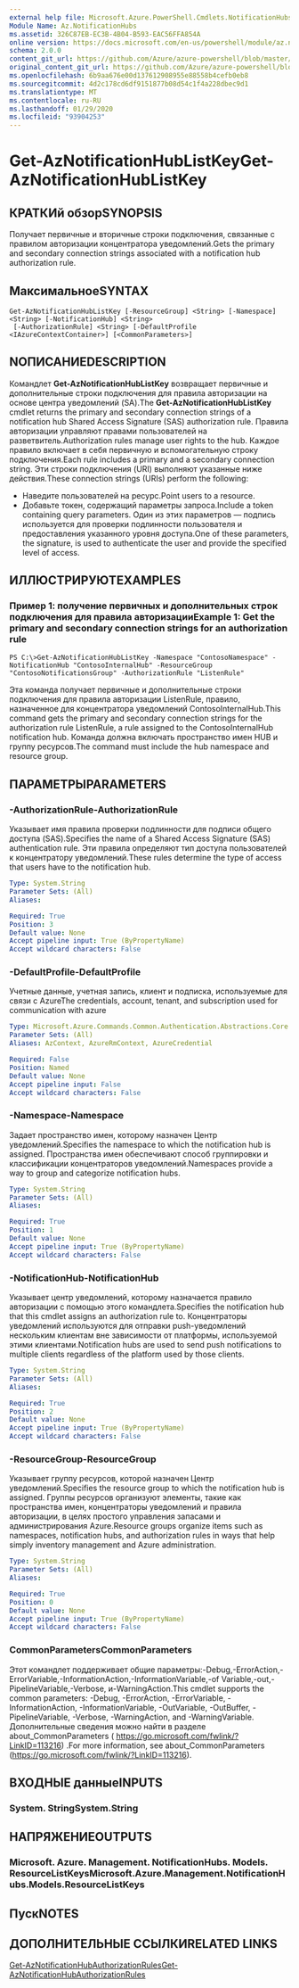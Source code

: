 ```yaml
---
external help file: Microsoft.Azure.PowerShell.Cmdlets.NotificationHubs.dll-Help.xml
Module Name: Az.NotificationHubs
ms.assetid: 326C87EB-EC3B-4B04-B593-EAC56FFA854A
online version: https://docs.microsoft.com/en-us/powershell/module/az.notificationhubs/get-aznotificationhublistkey
schema: 2.0.0
content_git_url: https://github.com/Azure/azure-powershell/blob/master/src/NotificationHubs/NotificationHubs/help/Get-AzNotificationHubListKey.md
original_content_git_url: https://github.com/Azure/azure-powershell/blob/master/src/NotificationHubs/NotificationHubs/help/Get-AzNotificationHubListKey.md
ms.openlocfilehash: 6b9aa676e00d137612908955e88558b4cefb0eb8
ms.sourcegitcommit: 4d2c178cd6df9151877b08d54c1f4a228dbec9d1
ms.translationtype: MT
ms.contentlocale: ru-RU
ms.lasthandoff: 01/29/2020
ms.locfileid: "93904253"
---
```

# <span data-ttu-id="3633c-101">Get-AzNotificationHubListKey</span><span class="sxs-lookup"><span data-stu-id="3633c-101">Get-AzNotificationHubListKey</span></span>

## <span data-ttu-id="3633c-102">КРАТКИй обзор</span><span class="sxs-lookup"><span data-stu-id="3633c-102">SYNOPSIS</span></span>
<span data-ttu-id="3633c-103">Получает первичные и вторичные строки подключения, связанные с правилом авторизации концентратора уведомлений.</span><span class="sxs-lookup"><span data-stu-id="3633c-103">Gets the primary and secondary connection strings associated with a notification hub authorization rule.</span></span>

## <span data-ttu-id="3633c-104">Максимальное</span><span class="sxs-lookup"><span data-stu-id="3633c-104">SYNTAX</span></span>

```
Get-AzNotificationHubListKey [-ResourceGroup] <String> [-Namespace] <String> [-NotificationHub] <String>
 [-AuthorizationRule] <String> [-DefaultProfile <IAzureContextContainer>] [<CommonParameters>]
```

## <span data-ttu-id="3633c-105">NОПИСАНИЕ</span><span class="sxs-lookup"><span data-stu-id="3633c-105">DESCRIPTION</span></span>
<span data-ttu-id="3633c-106">Командлет **Get-AzNotificationHubListKey** возвращает первичные и дополнительные строки подключения для правила авторизации на основе центра уведомлений (SA).</span><span class="sxs-lookup"><span data-stu-id="3633c-106">The **Get-AzNotificationHubListKey** cmdlet returns the primary and secondary connection strings of a notification hub Shared Access Signature (SAS) authorization rule.</span></span>
<span data-ttu-id="3633c-107">Правила авторизации управляют правами пользователей на разветвитель.</span><span class="sxs-lookup"><span data-stu-id="3633c-107">Authorization rules manage user rights to the hub.</span></span>
<span data-ttu-id="3633c-108">Каждое правило включает в себя первичную и вспомогательную строку подключения.</span><span class="sxs-lookup"><span data-stu-id="3633c-108">Each rule includes a primary and a secondary connection string.</span></span>
<span data-ttu-id="3633c-109">Эти строки подключения (URI) выполняют указанные ниже действия.</span><span class="sxs-lookup"><span data-stu-id="3633c-109">These connection strings (URIs) perform the following:</span></span>
- <span data-ttu-id="3633c-110">Наведите пользователей на ресурс.</span><span class="sxs-lookup"><span data-stu-id="3633c-110">Point users to a resource.</span></span>
- <span data-ttu-id="3633c-111">Добавьте токен, содержащий параметры запроса.</span><span class="sxs-lookup"><span data-stu-id="3633c-111">Include a token containing query parameters.</span></span>
<span data-ttu-id="3633c-112">Один из этих параметров — подпись используется для проверки подлинности пользователя и предоставления указанного уровня доступа.</span><span class="sxs-lookup"><span data-stu-id="3633c-112">One of these parameters, the signature, is used to authenticate the user and provide the specified level of access.</span></span>

## <span data-ttu-id="3633c-113">ИЛЛЮСТРИРУЮТ</span><span class="sxs-lookup"><span data-stu-id="3633c-113">EXAMPLES</span></span>

### <span data-ttu-id="3633c-114">Пример 1: получение первичных и дополнительных строк подключения для правила авторизации</span><span class="sxs-lookup"><span data-stu-id="3633c-114">Example 1: Get the primary and secondary connection strings for an authorization rule</span></span>
```
PS C:\>Get-AzNotificationHubListKey -Namespace "ContosoNamespace" -NotificationHub "ContosoInternalHub" -ResourceGroup "ContosoNotificationsGroup" -AuthorizationRule "ListenRule"
```

<span data-ttu-id="3633c-115">Эта команда получает первичные и дополнительные строки подключения для правила авторизации ListenRule, правило, назначенное для концентратора уведомлений ContosoInternalHub.</span><span class="sxs-lookup"><span data-stu-id="3633c-115">This command gets the primary and secondary connection strings for the authorization rule ListenRule, a rule assigned to the ContosoInternalHub notification hub.</span></span>
<span data-ttu-id="3633c-116">Команда должна включать пространство имен HUB и группу ресурсов.</span><span class="sxs-lookup"><span data-stu-id="3633c-116">The command must include the hub namespace and resource group.</span></span>

## <span data-ttu-id="3633c-117">ПАРАМЕТРЫ</span><span class="sxs-lookup"><span data-stu-id="3633c-117">PARAMETERS</span></span>

### <span data-ttu-id="3633c-118">-AuthorizationRule</span><span class="sxs-lookup"><span data-stu-id="3633c-118">-AuthorizationRule</span></span>
<span data-ttu-id="3633c-119">Указывает имя правила проверки подлинности для подписи общего доступа (SAS).</span><span class="sxs-lookup"><span data-stu-id="3633c-119">Specifies the name of a Shared Access Signature (SAS) authentication rule.</span></span>
<span data-ttu-id="3633c-120">Эти правила определяют тип доступа пользователей к концентратору уведомлений.</span><span class="sxs-lookup"><span data-stu-id="3633c-120">These rules determine the type of access that users have to the notification hub.</span></span>

```yaml
Type: System.String
Parameter Sets: (All)
Aliases:

Required: True
Position: 3
Default value: None
Accept pipeline input: True (ByPropertyName)
Accept wildcard characters: False
```

### <span data-ttu-id="3633c-121">-DefaultProfile</span><span class="sxs-lookup"><span data-stu-id="3633c-121">-DefaultProfile</span></span>
<span data-ttu-id="3633c-122">Учетные данные, учетная запись, клиент и подписка, используемые для связи с Azure</span><span class="sxs-lookup"><span data-stu-id="3633c-122">The credentials, account, tenant, and subscription used for communication with azure</span></span>

```yaml
Type: Microsoft.Azure.Commands.Common.Authentication.Abstractions.Core.IAzureContextContainer
Parameter Sets: (All)
Aliases: AzContext, AzureRmContext, AzureCredential

Required: False
Position: Named
Default value: None
Accept pipeline input: False
Accept wildcard characters: False
```

### <span data-ttu-id="3633c-123">-Namespace</span><span class="sxs-lookup"><span data-stu-id="3633c-123">-Namespace</span></span>
<span data-ttu-id="3633c-124">Задает пространство имен, которому назначен Центр уведомлений.</span><span class="sxs-lookup"><span data-stu-id="3633c-124">Specifies the namespace to which the notification hub is assigned.</span></span>
<span data-ttu-id="3633c-125">Пространства имен обеспечивают способ группировки и классификации концентраторов уведомлений.</span><span class="sxs-lookup"><span data-stu-id="3633c-125">Namespaces provide a way to group and categorize notification hubs.</span></span>

```yaml
Type: System.String
Parameter Sets: (All)
Aliases:

Required: True
Position: 1
Default value: None
Accept pipeline input: True (ByPropertyName)
Accept wildcard characters: False
```

### <span data-ttu-id="3633c-126">-NotificationHub</span><span class="sxs-lookup"><span data-stu-id="3633c-126">-NotificationHub</span></span>
<span data-ttu-id="3633c-127">Указывает центр уведомлений, которому назначается правило авторизации с помощью этого командлета.</span><span class="sxs-lookup"><span data-stu-id="3633c-127">Specifies the notification hub that this cmdlet assigns an authorization rule to.</span></span>
<span data-ttu-id="3633c-128">Концентраторы уведомлений используются для отправки push-уведомлений нескольким клиентам вне зависимости от платформы, используемой этими клиентами.</span><span class="sxs-lookup"><span data-stu-id="3633c-128">Notification hubs are used to send push notifications to multiple clients regardless of the platform used by those clients.</span></span>

```yaml
Type: System.String
Parameter Sets: (All)
Aliases:

Required: True
Position: 2
Default value: None
Accept pipeline input: True (ByPropertyName)
Accept wildcard characters: False
```

### <span data-ttu-id="3633c-129">-ResourceGroup</span><span class="sxs-lookup"><span data-stu-id="3633c-129">-ResourceGroup</span></span>
<span data-ttu-id="3633c-130">Указывает группу ресурсов, которой назначен Центр уведомлений.</span><span class="sxs-lookup"><span data-stu-id="3633c-130">Specifies the resource group to which the notification hub is assigned.</span></span>
<span data-ttu-id="3633c-131">Группы ресурсов организуют элементы, такие как пространства имен, концентраторы уведомлений и правила авторизации, в целях простого управления запасами и администрирования Azure.</span><span class="sxs-lookup"><span data-stu-id="3633c-131">Resource groups organize items such as namespaces, notification hubs, and authorization rules in ways that help simply inventory management and Azure administration.</span></span>

```yaml
Type: System.String
Parameter Sets: (All)
Aliases:

Required: True
Position: 0
Default value: None
Accept pipeline input: True (ByPropertyName)
Accept wildcard characters: False
```

### <span data-ttu-id="3633c-132">CommonParameters</span><span class="sxs-lookup"><span data-stu-id="3633c-132">CommonParameters</span></span>
<span data-ttu-id="3633c-133">Этот командлет поддерживает общие параметры:-Debug,-ErrorAction,-ErrorVariable,-InformationAction,-InformationVariable,-of Variable,-out,-PipelineVariable,-Verbose, и-WarningAction.</span><span class="sxs-lookup"><span data-stu-id="3633c-133">This cmdlet supports the common parameters: -Debug, -ErrorAction, -ErrorVariable, -InformationAction, -InformationVariable, -OutVariable, -OutBuffer, -PipelineVariable, -Verbose, -WarningAction, and -WarningVariable.</span></span> <span data-ttu-id="3633c-134">Дополнительные сведения можно найти в разделе about_CommonParameters ( https://go.microsoft.com/fwlink/?LinkID=113216) .</span><span class="sxs-lookup"><span data-stu-id="3633c-134">For more information, see about_CommonParameters (https://go.microsoft.com/fwlink/?LinkID=113216).</span></span>

## <span data-ttu-id="3633c-135">ВХОДНЫЕ данные</span><span class="sxs-lookup"><span data-stu-id="3633c-135">INPUTS</span></span>

### <span data-ttu-id="3633c-136">System. String</span><span class="sxs-lookup"><span data-stu-id="3633c-136">System.String</span></span>

## <span data-ttu-id="3633c-137">НАПРЯЖЕНИЕ</span><span class="sxs-lookup"><span data-stu-id="3633c-137">OUTPUTS</span></span>

### <span data-ttu-id="3633c-138">Microsoft. Azure. Management. NotificationHubs. Models. ResourceListKeys</span><span class="sxs-lookup"><span data-stu-id="3633c-138">Microsoft.Azure.Management.NotificationHubs.Models.ResourceListKeys</span></span>

## <span data-ttu-id="3633c-139">Пуск</span><span class="sxs-lookup"><span data-stu-id="3633c-139">NOTES</span></span>

## <span data-ttu-id="3633c-140">ДОПОЛНИТЕЛЬНЫЕ ССЫЛКИ</span><span class="sxs-lookup"><span data-stu-id="3633c-140">RELATED LINKS</span></span>

[<span data-ttu-id="3633c-141">Get-AzNotificationHubAuthorizationRules</span><span class="sxs-lookup"><span data-stu-id="3633c-141">Get-AzNotificationHubAuthorizationRules</span></span>](./Get-AzNotificationHubAuthorizationRules.md)


